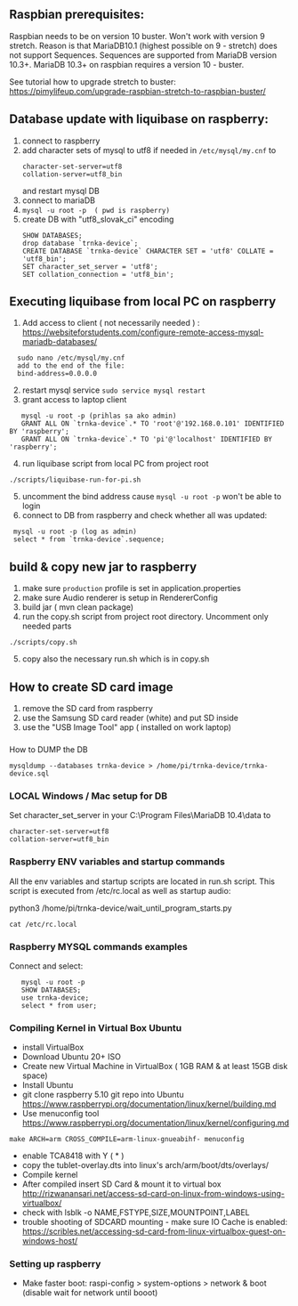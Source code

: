 ## Raspbian prerequisites:
Raspbian needs to be on version 10 buster. Won't work with version 9 stretch. Reason is that MariaDB10.1 (highest possible on 9 - stretch) does not support Sequences. Sequences are supported from MariaDB version 10.3+. MariaDB 10.3+ on raspbian requires a version 10 - buster.  

See tutorial how to upgrade stretch to buster: https://pimylifeup.com/upgrade-raspbian-stretch-to-raspbian-buster/



## Database update with liquibase on raspberry: 
1. connect to raspberry
2. add character sets of mysql to utf8 if needed in ```/etc/mysql/my.cnf``` to
   ```
   character-set-server=utf8 
   collation-server=utf8_bin
   ```
   and restart mysql DB      
2. connect to mariaDB
3. ```mysql -u root -p  ( pwd is raspberry)```
4. create DB with "utf8_slovak_ci" encoding
   ```
   SHOW DATABASES;
   drop database `trnka-device`;
   CREATE DATABASE `trnka-device` CHARACTER SET = 'utf8' COLLATE = 'utf8_bin';
   SET character_set_server = 'utf8';
   SET collation_connection = 'utf8_bin';
   ```
## Executing liquibase from local PC on raspberry
1. Add access to client ( not necessarily needed ) : https://websiteforstudents.com/configure-remote-access-mysql-mariadb-databases/
 ```
   sudo nano /etc/mysql/my.cnf
   add to the end of the file:
   bind-address=0.0.0.0
```    
2. restart mysql service
   ```sudo service mysql restart``` 
3.
   grant access to laptop client 
      
```   
   mysql -u root -p (prihlas sa ako admin)
   GRANT ALL ON `trnka-device`.* TO 'root'@'192.168.0.101' IDENTIFIED BY 'raspberry';
   GRANT ALL ON `trnka-device`.* TO 'pi'@'localhost' IDENTIFIED BY 'raspberry';
```   
      
4. run liquibase script from local PC from project root
```
./scripts/liquibase-run-for-pi.sh
```
5. uncomment the bind address cause ```mysql -u root -p``` won't be able to login
6. connect to DB from raspberry and check whether all was updated:
```
 mysql -u root -p (log as admin)
 select * from `trnka-device`.sequence;
```   

## build & copy new jar to raspberry
1. make sure `production` profile is set in application.properties
2. make sure Audio renderer is setup in RendererConfig
3. build jar ( mvn clean package)
4. run the copy.sh script from project root directory. Uncomment only needed parts
```
./scripts/copy.sh
```
5. copy also the necessary run.sh which is in copy.sh


## How to create SD card image
1. remove the SD card from raspberry
2. use the Samsung SD card reader (white) and put SD inside
3. use the "USB Image Tool" app ( installed on work laptop)

   
###
   How to DUMP the DB
   ```
   mysqldump --databases trnka-device > /home/pi/trnka-device/trnka-device.sql
   ```
   
   
   
### LOCAL Windows / Mac setup for DB ###
Set character_set_server in your C:\Program Files\MariaDB 10.4\data to
   ```
   character-set-server=utf8 
   collation-server=utf8_bin
   ```

### Raspberry ENV variables and startup commands ###
All the env variables and startup scripts are located in run.sh script. This script is executed from /etc/rc.local as well as startup audio:

python3 /home/pi/trnka-device/wait_until_program_starts.py
```
cat /etc/rc.local
```


### Raspberry MYSQL commands examples ###
Connect and select:
```
   mysql -u root -p  
   SHOW DATABASES;
   use trnka-device;
   select * from user;
```


### Compiling Kernel in Virtual Box Ubuntu ###
- install VirtualBox
- Download Ubuntu 20+ ISO
- Create new Virtual Machine in VirtualBox ( 1GB RAM & at least 15GB disk space)
- Install Ubuntu
- git clone raspberry 5.10 git repo into Ubuntu https://www.raspberrypi.org/documentation/linux/kernel/building.md  
- Use menuconfig tool https://www.raspberrypi.org/documentation/linux/kernel/configuring.md 
```
make ARCH=arm CROSS_COMPILE=arm-linux-gnueabihf- menuconfig
```
- enable TCA8418 with Y ( * )
- copy the tublet-overlay.dts into linux's arch/arm/boot/dts/overlays/  
- Compile kernel 
- After compiled insert SD Card & mount it to virtual box http://rizwanansari.net/access-sd-card-on-linux-from-windows-using-virtualbox/
- check with lsblk -o NAME,FSTYPE,SIZE,MOUNTPOINT,LABEL
- trouble shooting of SDCARD mounting - make sure IO Cache is enabled: https://scribles.net/accessing-sd-card-from-linux-virtualbox-guest-on-windows-host/


### Setting up raspberry ###
- Make faster boot: raspi-config > system-options > network & boot (disable wait for network until booot)






